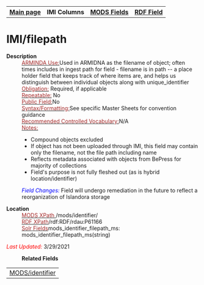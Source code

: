 <!DOCTYPE html>
<html>

<body>
<table style="width:100%">
  <tr>
    <th><a href="index.md">Main page</a></th>
	<th>IMI Columns</th>
    <th><a href="MODS.md">MODS Fields</a></th>
    <th><a href="RDF.md">RDF Field</a></th>
  </tr>
</table>

<h1>IMI/filepath</h1>
<dl>
  <dt><b>Description</b></dt>
  <dd><ins><font color="brown">ARMINDA Use:</font></ins>Used in ARMIDNA as the filename of object; often times includes in ingest path for field - filename is in path  -- a place holder field that keeps track of where items are, and helps us distinguish between individual objects along with unique_identifier</dd>
  <dd><ins><font color="brown">Obligation:</font></ins> Required, if applicable</dd>
  <dd><ins><font color="brown">Repeatable:</font></ins> No</dd>
  <dd><ins><font color="brown">Public Field:</font></ins>No</dd>
  <dd><ins><font color="brown">Syntax/Formatting:</font></ins>See specific Master Sheets for convention guidance</dd>
  <dd><ins><font color="brown">Recommended Controlled Vocabulary:</font></ins>N/A</dd>
  <dd><ins><font color="brown">Notes: </font></ins>
	<ul>
		<li>Compound objects excluded</li>
		<li>If object has not been uploaded through IMI, this field may contain only the filename, not the file path including name</li>
		<li>Reflects metadata associated with objects from BePress for majority of collections</li>
		<li>Field's purpose is not fully fleshed out (as is hybrid location/identifier)</li>
		</ul>
	</dd>
		<dd><font color="blue"><i>Field Changes: </i></font>Field will undergo remediation in the future to reflect a reorganization of Islandora storage </dd>
	</dl>
<dl>
<dl>
    <dt><b>Location</b></dt>
		<dd><ins><font color="brown">MODS XPath </font></ins>/mods/identifier/</dd>
		<dd><ins><font color="brown">RDF XPath</font></ins>/rdf:RDF/rdau:P61166</dd>
		<dd><ins><font color="brown">Solr Fields</font></ins>mods_identifier_filepath_ms: mods_identifier_filepath_ms(string)</dd>
</dl>
	<p><font color="red"><i>Last Updated: </i></font>3/29/2021</p>
</dl>
<dl>
	<dd><b>Related Fields</b></dd>
		<table>
			<td><a href="identifier.md">MODS/identifier</a></td>
		</table>
</dl>
</body>
</html>